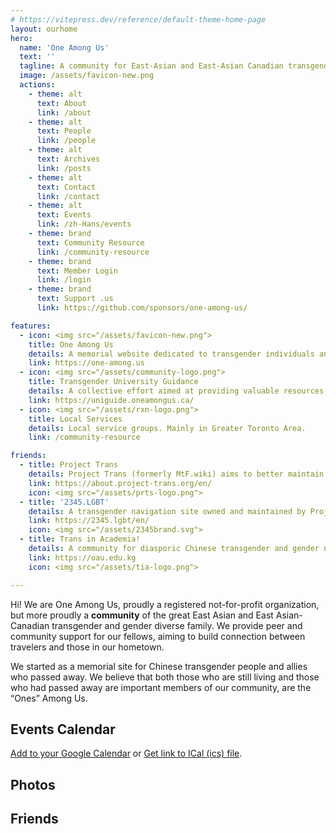 ```yaml
---
# https://vitepress.dev/reference/default-theme-home-page
layout: ourhome
hero:
  name: 'One Among Us'
  text: ''
  tagline: A community for East-Asian and East-Asian Canadian transgender and gender diverse people.
  image: /assets/favicon-new.png
  actions:
    - theme: alt
      text: About
      link: /about
    - theme: alt
      text: People
      link: /people
    - theme: alt
      text: Archives
      link: /posts
    - theme: alt
      text: Contact
      link: /contact
    - theme: alt
      text: Events
      link: /zh-Hans/events
    - theme: brand
      text: Community Resource
      link: /community-resource
    - theme: brand
      text: Member Login
      link: /login
    - theme: brand
      text: Support .us
      link: https://github.com/sponsors/one-among-us/

features:
  - icon: <img src="/assets/favicon-new.png">
    title: One Among Us
    details: A memorial website dedicated to transgender individuals and their allies who had passed away.
    link: https://one-among.us
  - icon: <img src="/assets/community-logo.png">
    title: Transgender University Guidance
    details: A collective effort aimed at providing valuable resources and support for transgender individuals pursuing higher education.
    link: https://uniguide.oneamongus.ca/
  - icon: <img src="/assets/rxn-logo.png">
    title: Local Services
    details: Local service groups. Mainly in Greater Toronto Area.
    link: /community-resource

friends:
  - title: Project Trans
    details: Project Trans (formerly MtF.wiki) aims to better maintain multiple projects including MtF wiki, FtM wiki and more.
    link: https://about.project-trans.org/en/
    icon: <img src="/assets/prts-logo.png">
  - title: '2345.LGBT'
    details: A transgender navigation site owned and maintained by Project Trans.
    link: https://2345.lgbt/en/
    icon: <img src="/assets/2345brand.svg">
  - title: Trans in Academia!
    details: A community for diasporic Chinese transgender and gender non-conforming people who are pursuing their academic goals or careers.
    link: https://oau.edu.kg
    icon: <img src="/assets/tia-logo.png">

---
```


Hi! We are One Among Us, proudly a registered not-for-profit organization, but more proudly a **community** of the great East Asian and East Asian-Canadian transgender and gender diverse family. We provide peer and community support for our fellows, aiming to build connection between travelers and those in our hometown.

We started as a memorial site for Chinese transgender people and allies who passed away. We believe that both those who are still living and those who had passed away are important members of our community, are the “Ones” Among Us.

## Events Calendar

<script setup lang="ts">
import Calendar from './Calendar.vue'
import Carousel from './Carousel.vue'
</script>

<Calendar url="https://oau.app/calendar/ical/c_def3dc162ddaf3b15b3ee419551a2b65068b2493c0ecbbdce7daa867f2bc0aeb%40group.calendar.google.com/public/basic.ics"></Calendar>

[Add to your Google Calendar](https://calendar.google.com/calendar/u/1?cid=Y19kZWYzZGMxNjJkZGFmM2IxNWIzZWU0MTk1NTFhMmI2NTA2OGIyNDkzYzBlY2JiZGNlN2RhYTg2N2YyYmMwYWViQGdyb3VwLmNhbGVuZGFyLmdvb2dsZS5jb20) or [Get link to ICal (ics) file](https://calendar.google.com/calendar/ical/c_def3dc162ddaf3b15b3ee419551a2b65068b2493c0ecbbdce7daa867f2bc0aeb%40group.calendar.google.com/public/basic.ics).

## Photos

<Carousel />

## Friends

<style module>

.logo img {
  content: url("/assets/favicon-new.png");
}
</style>
